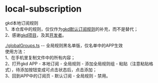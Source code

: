 # local-subscription
gkd本地订阅规则  
1、本仓库中的规则，仅仅作为[gkd默认订阅规则](https://github.com/gkd-kit/subscription)的补充，而不是替代；  
2、感谢[gkd项目](https://github.com/gkd-kit/gkd)，及其[开发者](https://github.com/gkd-kit/gkd/graphs/contributors)。

[./globalGroups.ts](./globalGroups.json5)  --  全局规则黑名单版，仅名单中的APP生效  
使用方法：  
1、在手机里复制文件中的所有内容；  
2、打开gkd APP - 本地订阅 - 全局规则 - 添加全局规则组 - 粘贴（注意粘贴格式），待添加按钮变成可点击状态后，点击添加；  
3、回到APP中的订阅页 - 默认订阅 - 全局规则 - 禁用。
